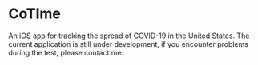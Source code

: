 # CoTIme
An iOS app for tracking the spread of COVID-19 in the United States. The current application is still under development, if you encounter problems during the test, please contact me.
